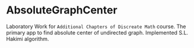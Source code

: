 # AbsoluteGraphCenter
Laboratory Work for `Additional Chapters of Discreate Math` course. The primary app to find absolute center of undirected graph.
Implemented S.L. Hakimi algorithm.
